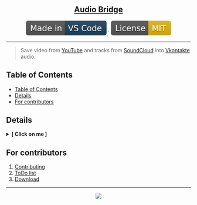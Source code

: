 
<p align="center">
	<h2 align="center">
		<a href="http://github.com/shonqwezon-team/AudioBridge">Audio Bridge</a>
	</h2>
</p>

<p align="center">
	<!--
		Static Badges
	-->
	<a href="http://code.visualstudio.com/">
		<img alt="[Made in VS Code]"
		src="./.github/static/Made_in-VS_Code-1f425f.svg"/>
	</a>˙
	<a href="http://opensource.org/licenses/MIT">
		<img alt="[License MIT]"
		src="./.github/static/License-MIT-yellow.svg"/>
	</a>
	<br>
	<!--
		Dinamic Badges
		Note: "../.." for escaping "blob/master"
	-->
	<!-- <a href="./../../actions/workflows/main.yml">
		<img alt="[CI status]"
		src="./../../actions/workflows/main.yml/badge.svg"/>
	</a>˙ -->
	<!-- <a href="./../../commits/">
		<img alt="[Last Commit]"
		src="https://img.shields.io/github/last-commit/shonqwezon-team/AudioBridge"/>
	</a> -->
</p>

---

> Save video from [YouTube](http://youtube.com/) and tracks from [SoundCloud](http://soundcloud.com/) into [Vkontakte](http://vk.com) audio.

## Table of Contents

- [Table of Contents](#table-of-contents)
- [Details](#details)
- [For contributors](#for-contributors)

## Details

<details>
	<summary><b>[ Click on me ]</b></summary>
	Hello there!
</details>

## For contributors

 1. [Contributing](./.github/CONTRIBUTING.md)
 1. [ToDo list](./.github/TODO.md)
 1. [Download](./.github/DOWNLOAD.md)

---

<p align="center">
  <img src="http://2ip.io/bar/ip3.gif"/>
</p>
